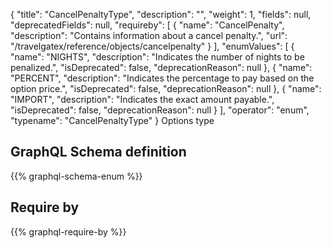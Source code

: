 {
  "title": "CancelPenaltyType",
  "description": "",
  "weight": 1,
  "fields": null,
  "deprecatedFields": null,
  "requireby": [
    {
      "name": "CancelPenalty",
      "description": "Contains information about a cancel penalty.",
      "url": "/travelgatex/reference/objects/cancelpenalty"
    }
  ],
  "enumValues": [
    {
      "name": "NIGHTS",
      "description": "Indicates the number of nights to be penalized.",
      "isDeprecated": false,
      "deprecationReason": null
    },
    {
      "name": "PERCENT",
      "description": "Indicates the percentage to pay based on the option price.",
      "isDeprecated": false,
      "deprecationReason": null
    },
    {
      "name": "IMPORT",
      "description": "Indicates the exact amount payable.",
      "isDeprecated": false,
      "deprecationReason": null
    }
  ],
  "operator": "enum",
  "typename": "CancelPenaltyType"
}
Options type
## GraphQL Schema definition

{{% graphql-schema-enum %}}

## Require by

{{% graphql-require-by %}}
